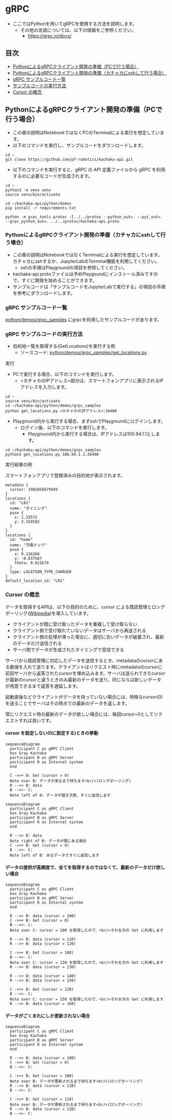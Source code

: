# gRPC

* ここではPythonを用いてgRPCを使用する方法を説明します。
    * その他の言語については、以下の情報をご参照ください。
        * https://grpc.io/docs/

## 目次
- [PythonによるgRPCクライアント開発の準備（PCで行う場合）](#pythonによるgrpcクライアント開発の準備pcで行う場合)
- [PythonによるgRPCクライアント開発の準備（カチャカにsshして行う場合）](#pythonによるgrpcクライアント開発の準備カチャカにsshして行う場合)
- [gRPC サンプルコード一覧](#grpc-サンプルコード一覧)
- [サンプルコードの実行方法](#サンプルコードの実行方法)
- [Cursor の概念](#cursor-の概念)


## PythonによるgRPCクライアント開発の準備（PCで行う場合）

* この章の説明はNotebookではなくPCのTerminalによる実行を想定しています。
* 以下のコマンドを実行し、サンプルコードをダウンロードします。

```
cd ~
git clone https://github.com/pf-robotics/kachaka-api.git
``` 

* 以下のコマンドを実行すると、gRPC の API 定義ファイルから gRPC を利用するのに必要なコードが生成されます。
  
```
cd ~
python3 -m venv venv
source venv/bin/activate

cd ~/kachaka-api/python/demos
pip install -r requirements.txt 

python -m grpc_tools.protoc -I../../protos --python_out=. --pyi_out=. --grpc_python_out=. ../../protos/kachaka-api.proto
```


### PythonによるgRPCクライアント開発の準備（カチャカにsshして行う場合）

* この章の説明はNotebookではなくTerminalによる実行を想定しています。カチャカにsshするか、JupyterLabのTerminal機能を利用してください。
    * sshの手順はPlaygroundの項目を参照してください。
* kachaka-api.protoファイルは予めPlaygoundにインストール済みですので、すぐに開発を始めることができます。
* サンプルコードは「サンプルコードをJupyterLabで実行する」の項目の手順を参考にダウンロードします。

### gRPC サンプルコード一覧

[python/demos/grpc_samples](../python/demos/grpc_samples) にgrpcを利用したサンプルコードがあります。

### gRPC サンプルコードの実行方法

* 目的地一覧を取得する(GetLocations)を実行する例
    * ソースコード: [python/demos/grpc_samples/get_locations.py](../python/demos/grpc_samples/get_locations.py)

実行

* PCで実行する場合、以下のコマンドを実行します。
    * &lt;カチャカのIPアドレス>部分は、スマートフォンアプリに表示されるIPアドレスを入力します。

```
cd ~
source venv/bin/activate
cd ~/kachaka-api/python/demos/grpc_samples
python get_locations.py <カチャカのIPアドレス>:26400
```

* Playground内から実行する場合、まずsshでPlaygroundにログインします。
    * ログイン後、以下のコマンドを実行します。
        * Playground内から実行する場合は、IPアドレスは100.94.1.1とします。

```
cd ~/kachaka-api/python/demos/grpc_samples
python3 get_locations.py 100.94.1.1:26400
```

実行結果の例

スマートフォンアプリで登録済みの目的地が表示されます。

```
metadata {
  cursor: 1902856679949
}
locations {
  id: "L01"
  name: "ダイニング"
  pose {
    x: 1.33572
    y: 2.328592
  }
}
locations {
  id: "home"
  name: "充電ドック"
  pose {
    x: 0.136266
    y: -0.037587
    theta: 0.021679
  }
  type: LOCATION_TYPE_CHARGER
}
default_location_id: "L01"

```

### Cursor の概念

データを取得するAPIは、以下の目的のために、cursor による既読管理とロングポーリング([Wikipedia](https://ja.wikipedia.org/wiki/Push%E6%8A%80%E8%A1%93#Long_polling))を導入しています。

* クライアントが既に受け取ったデータを重複して受け取らない
* クライアント側で受け取れていないデータはサーバから再送される
* クライアント側の処理が滞った場合に、適切に古いデータが破棄され、最新のデータだけ送信される
* サーバ側でデータが生成されたタイミングで受信できる

サーバから既読管理に対応したデータを送信するとき、metadataのcursorにある数値を入れて送ります。クライアントはリクエスト時にmetadataのcursorに前回サーバから返答されたcursorを埋め込みます。サーバは送られてきたcursorが最新のcursorと違うときのみ最新のデータを送り、同じならば新しいデータが用意できるまで返答を遅延します。

起動直後などクライアントがデータを持っていない場合には、特殊なcursor(0)を送ることでサーバはその時点での最新のデータを返します。

常にリクエスト時の最新のデータが欲しい場合には、毎回cursor=0としてリクエストすれば良いです。

#### cursor を設定しない(0に設定する)ときの挙動

```mermaid
sequenceDiagram
  participant C as gRPC Client
  box Gray Kachaka
  participant B as gRPC Server
  participant R as Internal system
  end

  C ->>+ B: Get (cursor = 0)
  Note over B: データが来るまで待ちます<br/>(ロングポーリング)
  R -->> B: data
  B -->>- C: 
  Note left of B: データが届き次第、すぐに返信します
```

```mermaid
sequenceDiagram
  participant C as gRPC Client
  box Gray Kachaka
  participant B as gRPC Server
  participant R as Internal system
  end

  R -->> B: data
  Note right of B: データが既にある場合
  C ->>+ B: Get (cursor = 0)
  B -->>- C: 
  Note left of B: あるデータですぐに返信します
```

#### データの提供が高頻度で、全てを取得するのではなくて、最新のデータだけ欲しい場合

```mermaid
sequenceDiagram
  participant C as gRPC Client
  box Gray Kachaka
  participant B as gRPC Server
  participant R as Internal system
  end

  R -->> B: data (cursor = 100)
  C ->>+ B: Get (cursor = 0)
  B -->>- C: 
  Note over C: cursor = 100 を取得したので、<br/>それを次の Get に利用します

  R -->> B: data (cursor = 110)
  R -->> B: data (cursor = 120)

  C ->>+ B: Get (cursor = 100)
  B -->>- C: 
  Note over C: cursor = 120 を取得したので、<br/>それを次の Get に利用します
  R -->> B: data (cursor = 130)

  R -->> B: data (cursor = 140)
  R -->> B: data (cursor = 150)

  C ->>+ B: Get (cursor = 120)
  B -->>- C: 
  Note over C: cursor = 150 を取得したので、<br/>それを次の Get に利用します
  R -->> B: data (cursor = 160)

```

#### データがごくまれにしか更新されない場合

```mermaid
sequenceDiagram
  participant C as gRPC Client
  box Gray Kachaka
  participant B as gRPC Server
  participant R as Internal system
  end

  R -->> B: data (cursor = 100)
  C ->>+ B: Get (cursor = 0)
  B -->>- C: 

  C ->>+ B: Get (cursor = 100)
  Note over B: データが更新されるまで待ちます<br/>(ロングポーリング)
  R -->> B: data (cursor = 110)
  B -->>- C: 

  C ->>+ B: Get (cursor = 110)
  Note over B: データが更新されるまで待ちます<br/>(ロングポーリング)
  R -->> B: data (cursor = 120)
  B -->>- C: 

```
